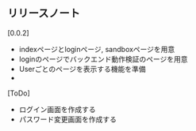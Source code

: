 ## リリースノート

[0.0.2]
* indexページとloginページ, sandboxページを用意
* loginのページでバックエンド動作検証のページを用意
* Userごとのページを表示する機能を準備
* 

[ToDo]
* ログイン画面を作成する
* パスワード変更画面を作成する